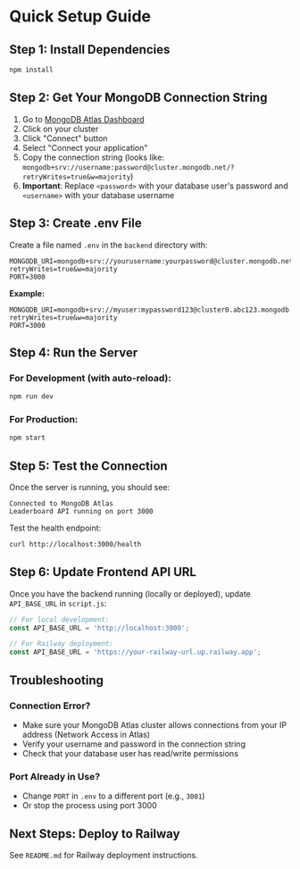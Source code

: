 # Quick Setup Guide

## Step 1: Install Dependencies
```bash
npm install
```

## Step 2: Get Your MongoDB Connection String

1. Go to [MongoDB Atlas Dashboard](https://cloud.mongodb.com/)
2. Click on your cluster
3. Click "Connect" button
4. Select "Connect your application"
5. Copy the connection string (looks like: `mongodb+srv://username:password@cluster.mongodb.net/?retryWrites=true&w=majority`)
6. **Important**: Replace `<password>` with your database user's password and `<username>` with your database username

## Step 3: Create .env File

Create a file named `.env` in the `backend` directory with:

```env
MONGODB_URI=mongodb+srv://yourusername:yourpassword@cluster.mongodb.net/?retryWrites=true&w=majority
PORT=3000
```

**Example:**
```env
MONGODB_URI=mongodb+srv://myuser:mypassword123@cluster0.abc123.mongodb.net/?retryWrites=true&w=majority
PORT=3000
```

## Step 4: Run the Server

### For Development (with auto-reload):
```bash
npm run dev
```

### For Production:
```bash
npm start
```

## Step 5: Test the Connection

Once the server is running, you should see:
```
Connected to MongoDB Atlas
Leaderboard API running on port 3000
```

Test the health endpoint:
```bash
curl http://localhost:3000/health
```

## Step 6: Update Frontend API URL

Once you have the backend running (locally or deployed), update `API_BASE_URL` in `script.js`:

```javascript
// For local development:
const API_BASE_URL = 'http://localhost:3000';

// For Railway deployment:
const API_BASE_URL = 'https://your-railway-url.up.railway.app';
```

## Troubleshooting

### Connection Error?
- Make sure your MongoDB Atlas cluster allows connections from your IP address (Network Access in Atlas)
- Verify your username and password in the connection string
- Check that your database user has read/write permissions

### Port Already in Use?
- Change `PORT` in `.env` to a different port (e.g., `3001`)
- Or stop the process using port 3000

## Next Steps: Deploy to Railway

See `README.md` for Railway deployment instructions.

